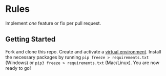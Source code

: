 # Rules

Implement *one* feature or fix per pull request.

## Getting Started

Fork and clone this repo. Create and activate a [virtual environment](https://code.visualstudio.com/docs/python/environments#_global-virtual-and-conda-environments). Install the necessary packages by running `pip freeze > requirements.txt` (Windows) or `pip3 freeze > requirements.txt` (Mac/Linux). You are now ready to go!